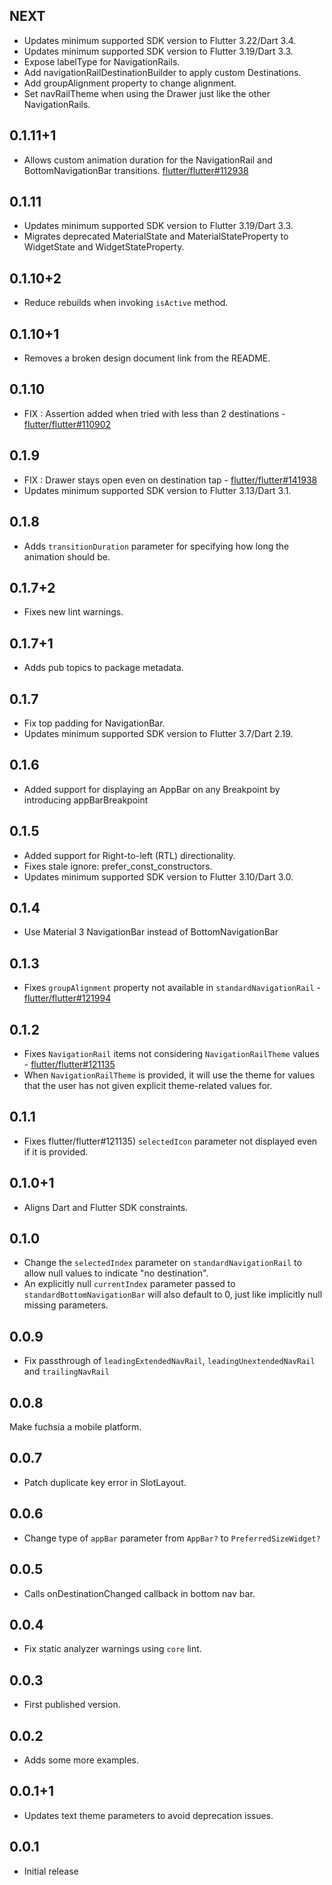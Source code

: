 ## NEXT

* Updates minimum supported SDK version to Flutter 3.22/Dart 3.4.
* Updates minimum supported SDK version to Flutter 3.19/Dart 3.3.
* Expose labelType for NavigationRails.
* Add navigationRailDestinationBuilder to apply custom Destinations.
* Add groupAlignment property to change alignment.
* Set navRailTheme when using the Drawer just like the other NavigationRails.

## 0.1.11+1

* Allows custom animation duration for the NavigationRail and 
  BottomNavigationBar transitions. [flutter/flutter#112938](https://github.com/flutter/flutter/issues/112938)

## 0.1.11

* Updates minimum supported SDK version to Flutter 3.19/Dart 3.3.
* Migrates deprecated MaterialState and MaterialStateProperty to WidgetState and WidgetStateProperty.

## 0.1.10+2

* Reduce rebuilds when invoking `isActive` method.

## 0.1.10+1

* Removes a broken design document link from the README.

## 0.1.10

* FIX : Assertion added when tried with less than 2 destinations - [flutter/flutter#110902](https://github.com/flutter/flutter/issues/110902)

## 0.1.9

* FIX : Drawer stays open even on destination tap - [flutter/flutter#141938](https://github.com/flutter/flutter/issues/141938)
* Updates minimum supported SDK version to Flutter 3.13/Dart 3.1.

## 0.1.8

* Adds `transitionDuration` parameter for specifying how long the animation should be.

## 0.1.7+2

* Fixes new lint warnings.

## 0.1.7+1

* Adds pub topics to package metadata.

## 0.1.7

* Fix top padding for NavigationBar.
* Updates minimum supported SDK version to Flutter 3.7/Dart 2.19.

## 0.1.6

* Added support for displaying an AppBar on any Breakpoint by introducing appBarBreakpoint

## 0.1.5

* Added support for Right-to-left (RTL) directionality.
* Fixes stale ignore: prefer_const_constructors.
* Updates minimum supported SDK version to Flutter 3.10/Dart 3.0.

## 0.1.4

* Use Material 3 NavigationBar instead of BottomNavigationBar

## 0.1.3

* Fixes `groupAlignment` property not available in `standardNavigationRail` - [flutter/flutter#121994](https://github.com/flutter/flutter/issues/121994)

## 0.1.2

* Fixes `NavigationRail` items not considering `NavigationRailTheme` values - [flutter/flutter#121135](https://github.com/flutter/flutter/issues/121135)
* When `NavigationRailTheme` is provided, it will use the theme for values that the user has not given explicit theme-related values for.

## 0.1.1

* Fixes flutter/flutter#121135) `selectedIcon` parameter not displayed even if it is provided.

## 0.1.0+1

* Aligns Dart and Flutter SDK constraints.

## 0.1.0

* Change the `selectedIndex` parameter on `standardNavigationRail` to allow null values to indicate "no destination".
* An explicitly null `currentIndex` parameter passed to `standardBottomNavigationBar` will also default to 0, just like implicitly null missing parameters.

## 0.0.9

* Fix passthrough of `leadingExtendedNavRail`, `leadingUnextendedNavRail` and `trailingNavRail`

## 0.0.8

Make fuchsia a mobile platform.

## 0.0.7

* Patch duplicate key error in SlotLayout.

## 0.0.6

* Change type of `appBar` parameter from `AppBar?` to `PreferredSizeWidget?`

## 0.0.5

* Calls onDestinationChanged callback in bottom nav bar.

## 0.0.4

* Fix static analyzer warnings using `core` lint.

## 0.0.3

* First published version.

## 0.0.2

* Adds some more examples.

## 0.0.1+1

* Updates text theme parameters to avoid deprecation issues.

## 0.0.1

* Initial release
